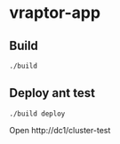 # vraptor-app

## Build

```
./build
```

## Deploy ant test

```
./build deploy
```

Open http://dc1/cluster-test
